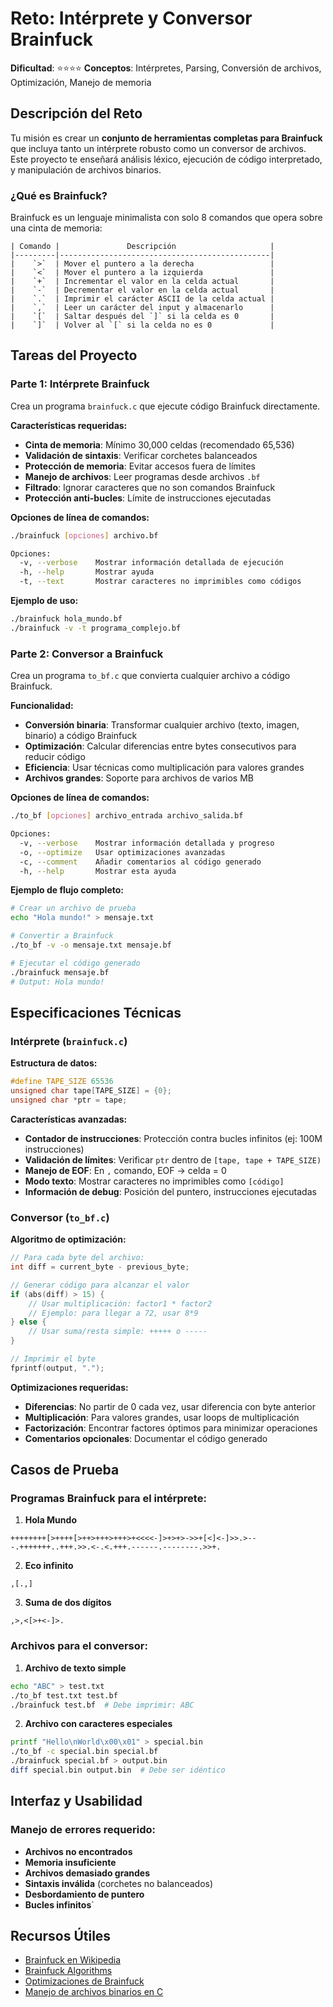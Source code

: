 #  Reto: Intérprete y Conversor Brainfuck

**Dificultad**: ⭐⭐⭐⭐
**Conceptos**: Intérpretes, Parsing, Conversión de archivos, Optimización, Manejo de memoria

##  Descripción del Reto

Tu misión es crear un **conjunto de herramientas completas para Brainfuck** que incluya tanto un intérprete robusto como un conversor de archivos. Este proyecto te enseñará análisis léxico, ejecución de código interpretado, y manipulación de archivos binarios.

### ¿Qué es Brainfuck?

Brainfuck es un lenguaje minimalista con solo 8 comandos que opera sobre una cinta de memoria:
```
| Comando |               Descripción                     |
|---------|-----------------------------------------------|
|    `>`  | Mover el puntero a la derecha                 |
|    `<`  | Mover el puntero a la izquierda               |
|    `+`  | Incrementar el valor en la celda actual       |
|    `-`  | Decrementar el valor en la celda actual       |
|    `.`  | Imprimir el carácter ASCII de la celda actual |
|    `,`  | Leer un carácter del input y almacenarlo      |
|    `[`  | Saltar después del `]` si la celda es 0       |
|    `]`  | Volver al `[` si la celda no es 0             |
````

##  Tareas del Proyecto

### Parte 1: Intérprete Brainfuck 
Crea un programa `brainfuck.c` que ejecute código Brainfuck directamente.

**Características requeridas:**
- **Cinta de memoria**: Mínimo 30,000 celdas (recomendado 65,536)
- **Validación de sintaxis**: Verificar corchetes balanceados
- **Protección de memoria**: Evitar accesos fuera de límites
- **Manejo de archivos**: Leer programas desde archivos `.bf`
- **Filtrado**: Ignorar caracteres que no son comandos Brainfuck
- **Protección anti-bucles**: Límite de instrucciones ejecutadas

**Opciones de línea de comandos:**
```bash
./brainfuck [opciones] archivo.bf

Opciones:
  -v, --verbose    Mostrar información detallada de ejecución
  -h, --help       Mostrar ayuda
  -t, --text       Mostrar caracteres no imprimibles como códigos
```

**Ejemplo de uso:**
```bash
./brainfuck hola_mundo.bf
./brainfuck -v -t programa_complejo.bf
```

### Parte 2: Conversor a Brainfuck 
Crea un programa `to_bf.c` que convierta cualquier archivo a código Brainfuck.

**Funcionalidad:**
- **Conversión binaria**: Transformar cualquier archivo (texto, imagen, binario) a código Brainfuck
- **Optimización**: Calcular diferencias entre bytes consecutivos para reducir código
- **Eficiencia**: Usar técnicas como multiplicación para valores grandes
- **Archivos grandes**: Soporte para archivos de varios MB

**Opciones de línea de comandos:**
```bash
./to_bf [opciones] archivo_entrada archivo_salida.bf

Opciones:
  -v, --verbose    Mostrar información detallada y progreso
  -o, --optimize   Usar optimizaciones avanzadas
  -c, --comment    Añadir comentarios al código generado
  -h, --help       Mostrar esta ayuda
```

**Ejemplo de flujo completo:**
```bash
# Crear un archivo de prueba
echo "Hola mundo!" > mensaje.txt

# Convertir a Brainfuck
./to_bf -v -o mensaje.txt mensaje.bf

# Ejecutar el código generado
./brainfuck mensaje.bf
# Output: Hola mundo!
```

## Especificaciones Técnicas

### Intérprete (`brainfuck.c`)

**Estructura de datos:**
```c
#define TAPE_SIZE 65536
unsigned char tape[TAPE_SIZE] = {0};
unsigned char *ptr = tape;
```

**Características avanzadas:**
- **Contador de instrucciones**: Protección contra bucles infinitos (ej: 100M instrucciones)
- **Validación de límites**: Verificar `ptr` dentro de `[tape, tape + TAPE_SIZE)`
- **Manejo de EOF**: En `,` comando, EOF → celda = 0
- **Modo texto**: Mostrar caracteres no imprimibles como `[código]`
- **Información de debug**: Posición del puntero, instrucciones ejecutadas

### Conversor (`to_bf.c`)

**Algoritmo de optimización:**
```c
// Para cada byte del archivo:
int diff = current_byte - previous_byte;

// Generar código para alcanzar el valor
if (abs(diff) > 15) {
    // Usar multiplicación: factor1 * factor2
    // Ejemplo: para llegar a 72, usar 8*9
} else {
    // Usar suma/resta simple: +++++ o -----
}

// Imprimir el byte
fprintf(output, ".");
```

**Optimizaciones requeridas:**
- **Diferencias**: No partir de 0 cada vez, usar diferencia con byte anterior
- **Multiplicación**: Para valores grandes, usar loops de multiplicación
- **Factorización**: Encontrar factores óptimos para minimizar operaciones
- **Comentarios opcionales**: Documentar el código generado

##  Casos de Prueba

### Programas Brainfuck para el intérprete:

1. **Hola Mundo**
```brainfuck
++++++++[>++++[>++>+++>+++>+<<<<-]>+>+>->>+[<]<-]>>.>---.+++++++..+++.>>.<-.<.+++.------.--------.>>+.
```

2. **Eco infinito**
```brainfuck
,[.,]
```

3. **Suma de dos dígitos**
```brainfuck
,>,<[>+<-]>.
```

### Archivos para el conversor:

1. **Archivo de texto simple**
```bash
echo "ABC" > test.txt
./to_bf test.txt test.bf
./brainfuck test.bf  # Debe imprimir: ABC
```

2. **Archivo con caracteres especiales**
```bash
printf "Hello\nWorld\x00\x01" > special.bin
./to_bf -c special.bin special.bf
./brainfuck special.bf > output.bin
diff special.bin output.bin  # Debe ser idéntico
```

##  Interfaz y Usabilidad

### Manejo de errores requerido:
- **Archivos no encontrados**
- **Memoria insuficiente**
- **Archivos demasiado grandes**
- **Sintaxis inválida** (corchetes no balanceados)
- **Desbordamiento de puntero**
- **Bucles infinitos**`

##  Recursos Útiles

- [Brainfuck en Wikipedia](https://en.wikipedia.org/wiki/Brainfuck)
- [Brainfuck Algorithms](http://brainfuck.org/)
- [Optimizaciones de Brainfuck](https://esolangs.org/wiki/Brainfuck_optimizations)
- [Manejo de archivos binarios en C](https://www.cprogramming.com/tutorial/cfileio.html)
